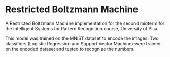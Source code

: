 # Restricted Boltzmann Machine
A Restricted Boltzmann Machine implementation for the second midterm for the Intelligent Systems for Pattern Recognition course, University of Pisa.

This model was trained on the MNIST dataset to encode the images. Two classifiers (Logistic Regression and Support Vector Machine) were trained on the encoded dataset and tested to recognize the numbers.
